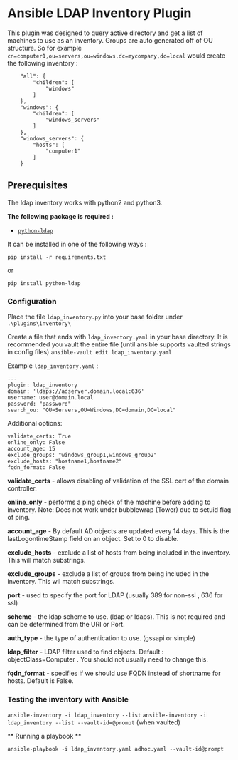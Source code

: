 # Ansible LDAP Inventory Plugin

This plugin was designed to query active directory and get a list of machines to use as an inventory.
Groups are auto generated off of OU structure. So for example `cn=computer1,ou=servers,ou=windows,dc=mycompany,dc=local` would create the following inventory :
```
    "all": {
        "children": [
            "windows"
        ]
    },
    "windows": {
        "children": [
            "windows_servers"
        ]
    },
    "windows_servers": {
        "hosts": [
            "computer1"
        ]
    }
```

## Prerequisites

The ldap inventory works with python2 and python3.

**The following package is required :**
* [`python-ldap`](https://www.python-ldap.org/en/latest/) 

It can be installed in one of the following ways : 

`pip install -r requirements.txt`

or

`pip install python-ldap`

### Configuration
Place the file `ldap_inventory.py` into your base folder under `.\plugins\inventory\`

Create a file that ends with `ldap_inventory.yaml` in your base directory. 
It is recommended you vault the entire file (until ansible supports vaulted strings in config files) `ansible-vault edit ldap_inventory.yaml`

Example `ldap_inventory.yaml` :
```(yaml)
---
plugin: ldap_inventory
domain: 'ldaps://adserver.domain.local:636'
username: user@domain.local
password: "password"
search_ou: "OU=Servers,OU=Windows,DC=domain,DC=local"
```
Additional options:
```(yaml)
validate_certs: True 
online_only: False  
account_age: 15 
exclude_groups: "windows_group1,windows_group2"
exclude_hosts: "hostname1,hostname2"
fqdn_format: False

```
**validate_certs** - allows disabling of validation of the SSL cert of the domain controller.

**online_only** - performs a ping check of the machine before adding to inventory. Note: Does not work under bubblewrap (Tower) due to setuid flag of ping.

**account_age** - By default AD objects are updated every 14 days. This is the lastLogontimeStamp field on an object. Set to 0 to disable.

**exclude_hosts** - exclude a list of hosts from being included in the inventory. This will match substrings.

**exclude_groups** - exclude a list of groups from being included in the inventory. This wil match substrings.

**port** - used to specify the port for LDAP (usually 389 for non-ssl , 636 for ssl)

**scheme** - the ldap scheme to use. (ldap or ldaps). This is not required and can be determined from the URI or Port.

**auth_type** - the type of authentication to use. (gssapi or simple)

**ldap_filter** - LDAP filter used to find objects. Default : objectClass=Computer . You should not usually need to change this.

**fqdn_format** - specifies if we should use FQDN instead of shortname for hosts. Default is False.



### Testing the inventory with Ansible

`ansible-inventory -i ldap_inventory --list`
`ansible-inventory -i ldap_inventory --list --vault-id=@prompt` (when vaulted)

** Running a playbook **

`ansible-playbook -i ldap_inventory.yaml adhoc.yaml --vault-id@prompt `
